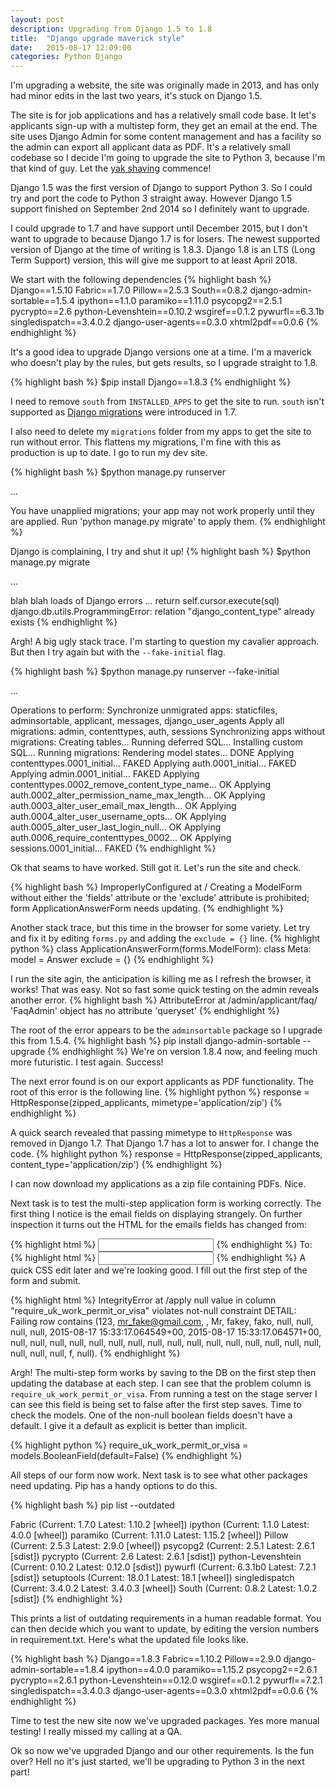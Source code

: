 ```yaml
---
layout: post
description: Upgrading from Django 1.5 to 1.8
title:  "Django upgrade maverick style"
date:   2015-08-17 12:09:00
categories: Python Django
---
```

I'm upgrading a website, the site was originally made in 2013, and has only had minor edits in the last two years, it's stuck on Django 1.5.

The site is for job applications and has a relatively small code base. It let's applicants sign-up with a multistep form, they get an email at the end. The site uses Django Admin for some content management and has a facility so the admin can export all applicant data as PDF. It's a relatively small codebase so I decide I'm going to upgrade the site to Python 3, because I'm that kind of guy. Let the [yak shaving](http://sethgodin.typepad.com/seths_blog/2005/03/dont_shave_that.html) commence!


Django 1.5 was the first version of Django to support Python 3. So I could try and port the code to Python 3 straight away. However Django 1.5 support finished on September 2nd 2014 so I definitely want to upgrade.

I could upgrade to 1.7 and have support until December 2015, but I don't want to upgrade to because Django 1.7 is for losers. The newest supported version of Django at the time of writing is 1.8.3. Django 1.8 is an LTS (Long Term Support) version, this will give me support to at least April 2018.

We start with the following dependencies
{% highlight bash %}
Django==1.5.10
Fabric==1.7.0
Pillow==2.5.3
South==0.8.2
django-admin-sortable==1.5.4
ipython==1.1.0
paramiko==1.11.0
psycopg2==2.5.1
pycrypto==2.6
python-Levenshtein==0.10.2
wsgiref==0.1.2
pywurfl==6.3.1b
singledispatch==3.4.0.2
django-user-agents==0.3.0
xhtml2pdf==0.0.6
{% endhighlight %}

It's a good idea to upgrade Django versions one at a time. I'm a maverick who doesn't play by the rules, but gets results, so I upgrade straight to 1.8.

{% highlight bash %}
$pip install Django==1.8.3
{% endhighlight %}

I need to remove `south` from `INSTALLED_APPS` to get the site to run. `south` isn't supported as [Django migrations](https://docs.djangoproject.com/en/1.8/topics/migrations/) were introduced in 1.7.

I also need to delete my `migrations` folder from my apps to get the site to run without error. This flattens my migrations, I'm fine with this as production is up to date. I go to run my dev site.



{% highlight bash %}
$python manage.py runserver

...

You have unapplied migrations; your app may not work properly until they are applied.
Run 'python manage.py migrate' to apply them.
{% endhighlight %}

Django is complaining, I try and shut it up!
{% highlight bash %}
$python manage.py migrate

...

blah blah loads of Django errors
...
 return self.cursor.execute(sql)
django.db.utils.ProgrammingError: relation "django_content_type" already exists
{% endhighlight %}

Argh! A big ugly stack trace. I'm starting to question my cavalier approach. But then I try again but with the `--fake-initial` flag.

{% highlight bash %}
$python manage.py runserver --fake-initial

...

Operations to perform:
  Synchronize unmigrated apps: staticfiles, adminsortable, applicant, messages, django_user_agents
  Apply all migrations: admin, contenttypes, auth, sessions
Synchronizing apps without migrations:
  Creating tables...
    Running deferred SQL...
  Installing custom SQL...
Running migrations:
  Rendering model states... DONE
  Applying contenttypes.0001_initial... FAKED
  Applying auth.0001_initial... FAKED
  Applying admin.0001_initial... FAKED
  Applying contenttypes.0002_remove_content_type_name... OK
  Applying auth.0002_alter_permission_name_max_length... OK
  Applying auth.0003_alter_user_email_max_length... OK
  Applying auth.0004_alter_user_username_opts... OK
  Applying auth.0005_alter_user_last_login_null... OK
  Applying auth.0006_require_contenttypes_0002... OK
  Applying sessions.0001_initial... FAKED
{% endhighlight %}

Ok that seams to have worked. Still got it. Let's run the site and check.

{% highlight bash %}
ImproperlyConfigured at /
Creating a ModelForm without either the 'fields' attribute or the 'exclude' attribute is prohibited; form ApplicationAnswerForm needs updating.
{% endhighlight %}

Another stack trace, but this time in the browser for some variety. Let try and fix it by editing `forms.py` and adding the `exclude = {}` line.
{% highlight python %}
class ApplicationAnswerForm(forms.ModelForm):
    class Meta:
        model = Answer
        exclude = {}
{% endhighlight %}

I run the site agin, the anticipation is killing me as I refresh the browser, it works! That was easy. Not so fast some quick testing on the admin reveals another error.
{% highlight bash %}
AttributeError at /admin/applicant/faq/
'FaqAdmin' object has no attribute 'queryset'
{% endhighlight %}

The root of the error appears to be the `adminsortable` package so I upgrade this from 1.5.4.
{% highlight bash %}
pip install django-admin-sortable --upgrade
{% endhighlight %}
We're on version 1.8.4 now, and feeling much more futuristic. I test again. Success!

The next error found is on our export applicants as PDF functionality. The root of this error is the following line.
{% highlight python %}
response = HttpResponse(zipped_applicants, mimetype='application/zip')
{% endhighlight %}

A quick search revealed that passing mimetype to `HttpResponse` was removed in Django 1.7. That Django 1.7 has a lot to answer for. I change the code.
{% highlight python %}
response = HttpResponse(zipped_applicants, content_type='application/zip')
{% endhighlight %}

I can now download my applications as a zip file containing PDFs. Nice.

Next task is to test the multi-step application form is working correctly. The first thing I notice is the email fields on displaying strangely. On further inspection it turns out the HTML for the emails fields has changed from:

{% highlight html %}
<input id="id_email" maxlength="254" name="email" type="email">
{% endhighlight %}
To:
{% highlight html %}
<input id="id_email" maxlength="254" name="email" type="text">
{% endhighlight %}
A quick CSS edit later and we're looking good. I fill out the first step of the form and submit.

{% highlight html %}
IntegrityError at /apply
null value in column "require_uk_work_permit_or_visa" violates not-null constraint
DETAIL:  Failing row contains (123, mr_fake@gmail.com, , Mr, fakey, fako, null, null, null, null, 2015-08-17 15:33:17.064549+00, 2015-08-17 15:33:17.064571+00, null, null, null, null, null, null, null, null, null, null, null, null, null, null, null, null, null, null, null, f, null).
{% endhighlight %}

Argh! The multi-step form works by saving to the DB on the first step then updating the database at each step.
I can see that the problem column is `require_uk_work_permit_or_visa`. From running a test on the stage server I can see this field is being set to false after the first step saves. Time to check the models. One of the non-null boolean fields doesn't have a default. I give it a default as explicit is better than implicit.

{% highlight python %}
require_uk_work_permit_or_visa = models.BooleanField(default=False)
{% endhighlight %}

All steps of our form now work. Next task is to see what other packages need updating. Pip has a handy options to do this.

{% highlight bash %}
pip list --outdated

Fabric (Current: 1.7.0 Latest: 1.10.2 [wheel])
ipython (Current: 1.1.0 Latest: 4.0.0 [wheel])
paramiko (Current: 1.11.0 Latest: 1.15.2 [wheel])
Pillow (Current: 2.5.3 Latest: 2.9.0 [wheel])
psycopg2 (Current: 2.5.1 Latest: 2.6.1 [sdist])
pycrypto (Current: 2.6 Latest: 2.6.1 [sdist])
python-Levenshtein (Current: 0.10.2 Latest: 0.12.0 [sdist])
pywurfl (Current: 6.3.1b0 Latest: 7.2.1 [sdist])
setuptools (Current: 18.0.1 Latest: 18.1 [wheel])
singledispatch (Current: 3.4.0.2 Latest: 3.4.0.3 [wheel])
South (Current: 0.8.2 Latest: 1.0.2 [sdist])
{% endhighlight %}

This prints a list of outdating requirements in a human readable format. You can then decide which you want to update, by editing the version numbers in requirement.txt. Here's what the updated file looks like.

{% highlight bash %}
Django==1.8.3
Fabric==1.10.2
Pillow==2.9.0
django-admin-sortable==1.8.4
ipython==4.0.0
paramiko==1.15.2
psycopg2==2.6.1
pycrypto==2.6.1
python-Levenshtein==0.12.0
wsgiref==0.1.2
pywurfl==7.2.1
singledispatch==3.4.0.3
django-user-agents==0.3.0
xhtml2pdf==0.0.6
{% endhighlight %}

Time to test the new site now we've upgraded packages. Yes more manual testing! I really missed my calling at a QA.

Ok so now we've upgraded Django and our other requirements. Is the fun over? Hell no it's just started, we'll be upgrading to Python 3 in the next part!
